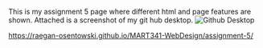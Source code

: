 This is my assignment 5 page where different html and page features are shown. Attached is a screenshot of my git hub desktop.
![Github Desktop](./desktop.screenshot.png)

https://raegan-osentowski.github.io/MART341-WebDesign/assignment-5/
